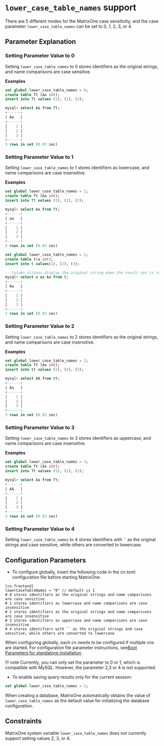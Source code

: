 # `lower_case_table_names` support

There are 5 different modes for the MatrixOne case sensitivity, and the case parameter `lower_case_table_names` can be set to 0, 1, 2, 3, or 4.

## Parameter Explanation

### Setting Parameter Value to 0

Setting `lower_case_table_names` to 0 stores identifiers as the original strings, and name comparisons are case sensitive.

**Examples**

```sql
set global lower_case_table_names = 0;
create table Tt (Aa int);
insert into Tt values (1), (2), (3);

mysql> select Aa from Tt;
+------+
| Aa   |
+------+
|    1 |
|    2 |
|    3 |
+------+
3 rows in set (0.03 sec)
```

### Setting Parameter Value to 1

Setting `lower_case_table_names` to 1 stores identifiers as lowercase, and name comparisons are case insensitive.

**Examples**

```sql
set global lower_case_table_names = 1;
create table Tt (Aa int);
insert into Tt values (1), (2), (3);

mysql> select Aa from Tt;
+------+
| aa   |
+------+
|    1 |
|    2 |
|    3 |
+------+
3 rows in set (0.03 sec)
```

```sql
set global lower_case_table_names = 1;
create table t(a int);
insert into t values(1), (2), (3);

-- Column aliases display the original string when the result set is returned, but name comparisons are case insensitive, as shown in the following example:
mysql> select a as Aa from t;
+------+
| Aa   |
+------+
|    1 |
|    2 |
|    3 |
+------+
3 rows in set (0.03 sec)
```

### Setting Parameter Value to 2

Setting `lower_case_table_names` to 2 stores identifiers as the original strings, and name comparisons are case insensitive.

**Examples**

```sql
set global lower_case_table_names = 2;
create table Tt (Aa int);
insert into tt values (1), (2), (3);

mysql> select AA from tt;
+------+
| Aa   |
+------+
|    1 |
|    2 |
|    3 |
+------+
3 rows in set (0.03 sec)
```

### Setting Parameter Value to 3

Setting `lower_case_table_names` to 3 stores identifiers as uppercase, and name comparisons are case insensitive.

**Examples**

```sql
set global lower_case_table_names = 3;
create table Tt (Aa int);
insert into Tt values (1), (2), (3);

mysql> select Aa from Tt;
+------+
| AA   |
+------+
|    1 |
|    2 |
|    3 |
+------+
3 rows in set (0.03 sec)
```

### Setting Parameter Value to 4

Setting `lower_case_table_names` to 4 stores identifiers with `` as the original strings and case sensitive, while others are converted to lowercase.

## Configuration Parameters

- To configure globally, insert the following code in the cn.toml configuration file before starting MatrixOne:

```
[cn.frontend]
lowerCaseTableNames = "0" // default is 1
# 0 stores identifiers as the original strings and name comparisons are case sensitive
# 1 stores identifiers as lowercase and name comparisons are case insensitive
# 2 stores identifiers as the original strings and name comparisons are case insensitive
# 3 stores identifiers as uppercase and name comparisons are case insensitive
# 4 stores identifiers with `` as the original strings and case sensitive, while others are converted to lowercase
```

When configuring globally, each cn needs to be configured if multiple cns are started. For configuration file parameter instructions, see[Boot Parameters for standalone installation](../../System-Parameters/configuration-settings.md).

!!! note
    Currently, you can only set the parameter to 0 or 1, which is compatible with MySQL. However, the parameter 2,3 or 4 is not supported.

- To enable saving query results only for the current session:

```sql
set global lower_case_table_names = 1;
```

When creating a database, MatrixOne automatically obtains the value of `lower_case_table_names` as the default value for initializing the database configuration.

## **Constraints**

MatrixOne system variable `lower_case_table_names` does not currently support setting values 2, 3, or 4.
